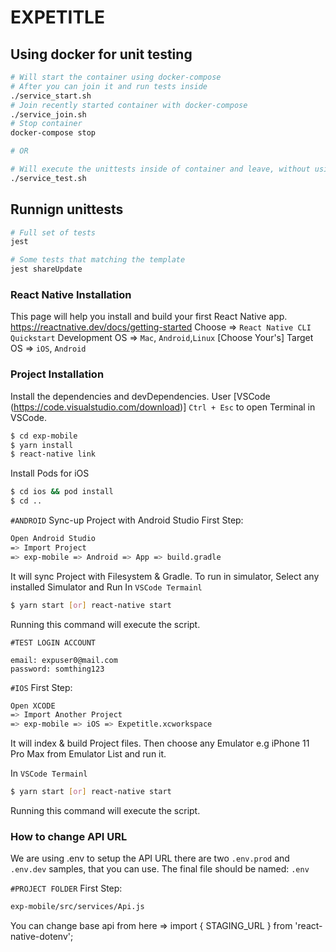 # EXPETITLE

## Using docker for unit testing

```sh
# Will start the container using docker-compose
# After you can join it and run tests inside
./service_start.sh
# Join recently started container with docker-compose
./service_join.sh
# Stop container
docker-compose stop

# OR

# Will execute the unittests inside of container and leave, without using docker-compose
./service_test.sh
```

## Runnign unittests

```sh
# Full set of tests
jest

# Some tests that matching the template
jest shareUpdate
```

### React Native Installation

This page will help you install and build your first React Native app.
https://reactnative.dev/docs/getting-started
Choose => `React Native CLI Quickstart`
Development OS => `Mac`, `Android`,`Linux` [Choose Your's]
Target OS => `iOS`, `Android`

### Project Installation

Install the dependencies and devDependencies.
User [VSCode (https://code.visualstudio.com/download)]
`Ctrl + Esc` to open Terminal in VSCode.

```sh
$ cd exp-mobile
$ yarn install
$ react-native link
```

Install Pods for iOS

```sh
$ cd ios && pod install
$ cd ..
```

`#ANDROID`
Sync-up Project with Android Studio
First Step:

```sh
Open Android Studio
=> Import Project
=> exp-mobile => Android => App => build.gradle
```

It will sync Project with Filesystem & Gradle.
To run in simulator, Select any installed Simulator and Run
In `VSCode Termainl`

```sh
$ yarn start [or] react-native start
```

Running this command will execute the script.

`#TEST LOGIN ACCOUNT`

```
email: expuser0@mail.com
password: somthing123
```

`#IOS`
First Step:

```sh
Open XCODE
=> Import Another Project
=> exp-mobile => iOS => Expetitle.xcworkspace
```

It will index & build Project files. Then choose any Emulator e.g iPhone 11 Pro Max from Emulator List and run it.

In `VSCode Termainl`

```sh
$ yarn start [or] react-native start
```

Running this command will execute the script.

### How to change API URL

We are using .env to setup the API URL
there are two `.env.prod` and `.env.dev` samples, that you can use.
The final file should be named: `.env`

`#PROJECT FOLDER`
First Step:

```sh
exp-mobile/src/services/Api.js
```

You can change base api from here => import { STAGING_URL } from 'react-native-dotenv';
